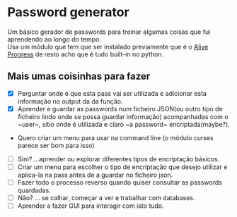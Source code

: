 # Password generator

Um básico gerador de passwords para treinar algumas coisas que fui aprendendo ao longo do tempo.  
Usa um módulo que tem que ser instalado previamente que é o [Alive Progress](https://github.com/rsalmei/alive-progress) de resto acho que é tudo built-in no python.

## Mais umas coisinhas para fazer

- [x] Perguntar onde é que esta pass vai ser utilizada e adicionar esta informação no output da da função.  
- [x] Aprender e guardar as passwords num ficheiro JSON(ou outro tipo de ficheiro lindo onde se possa guardar informação) acompanhadas com o ~user~, sítio onde é utilizada e claro ~a password~ encriptada(maybe?).  
- Quero criar um menu para usar na command line (o módulo curses parece ser bom para isso)
- [ ] Sim? ...aprender ou explorar diferentes tipos de encriptação básicos.
- [ ] Criar um menu para escolher o tipo de encriptação que desejo utilizar e aplica-la na pass antes de a guardar no ficheiro json.  
- [ ] Fazer todo o processo reverso quando quiser consultar as passwords quardadas.  
- [ ] Não? ... se calhar, começar a ver e trabalhar com databases.  
- [ ] Aprender a fazer GUI para interagir com isto tudo.  
